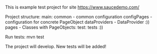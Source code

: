 This is example test project for site https://www.saucedemo.com/

Project structure:
main:
    common - common configuration
    configPages - configuration for concrete PageObject
    dataProviders - DataProvider :))
pages - Classes with PageObjects:
test: tests :))

Run tests: mvn test


The project will develop. New tests will be added!
